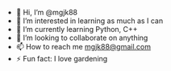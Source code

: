 - 👋 Hi, I’m @mgjk88
- 👀 I’m interested in learning as much as I can
- 🌱 I’m currently learning Python, C++
- 💞️ I’m looking to collaborate on anything
- 📫 How to reach me mgjk88@gmail.com
- ⚡ Fun fact: I love gardening

<!---
mgjk88/mgjk88 is a ✨ special ✨ repository because its `README.md` (this file) appears on your GitHub profile.
You can click the Preview link to take a look at your changes.
--->
